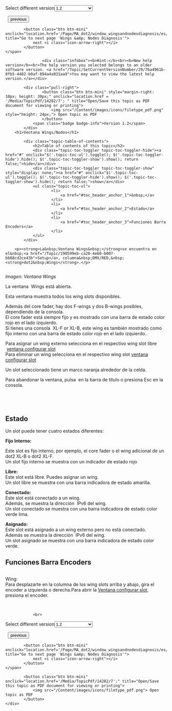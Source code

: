 
<div class="topic-navigation">

<div class="pull-right">
	<span class="pull-left">


<div class="pull-left">
<form action="/Topic/SetCurrentVersionNumber" class="form-inline" id="frmTagSelector" method="post">	<span class="form-mini">
		<div class="input-prepend"><span class="add-on">Select different version</span><select autocomplete="off" id="versionNumberId" name="versionNumberId" onchange="$(this).closest('#frmTagSelector').submit();" style="width: 120px;"><option value="">- latest -</option>
<option value="3">1.1</option>
<option selected="selected" value="7">1.2</option>
<option value="12">1.3</option>
<option value="16">1.5</option>
<option value="29">1.9</option>
</select></div>
		<input data-val="true" data-val-number="The field Int32 must be a number." data-val-required="The Int32 field is required." id="ProductId" name="ProductId" type="hidden" value="7">
		<input id="CurrentGuid" name="CurrentGuid" type="hidden" value="76a4961b-8fb5-4482-b0af-894a4a931aa9">
	</span>
</form></div>&nbsp;	</span>
	<span class="pull-right" style="white-space: nowrap;">
			<button class="btn btn-mini" onclick="location.href='/Page/MA_dot2/window_windowsettings/es/1.2'; " title="Go to previous page 'Window Settings'">
				<i class="icon-arrow-left"></i> previous
			</button>

			<button class="btn btn-mini" onclick="location.href='/Page/MA_dot2/window_wingsandnodesdiagnosis/es/1.2';" title="Go to next page 'Wings &amp; Nodes Diagnosis'">
				next <i class="icon-arrow-right"></i> 
			</button>
	</span>
</div>
<div class="clear-fix" style="margin-bottom: 10px"></div>
</div>

					<div class="infobox"><b>Hint:</b><br><b>New help version</b><br>The help version you selected belongs to an older software version. <a href="/Topic/SetCurrentVersionNumber/29/76a4961b-8fb5-4482-b0af-894a4a931aa9">You may want to view the latest help version.</a></div>

			<div class="pull-right">
					<button class="btn btn-mini" style="margin-right: 10px; height: 30px;" onclick="location.href = '/Media/TopicPdf/14282/7'; " title="Open/Save this topic as PDF document for viewing or printing">
						<img src="/Content/images/icons/filetype_pdf.png" style="height: 24px;"> Open topic as PDF
					</button>
				<span class="badge badge-info">Version 1.2</span>
			</div>
		<h1>Ventana Wings/Nodos</h1>

			<div class="topic-table-of-contents">
				<h2>Table of contents of this topic</h2>
				<div class="topic-toc-toggler topic-toc-toggler-hide"><a href="#" onclick="$('.topic-toc-ul').toggle(); $('.topic-toc-toggler-hide').hide(); $('.topic-toc-toggler-show').show(); return false;">hide</a></div>
				<div class="topic-toc-toggler topic-toc-toggler-show" style="display: none;"><a href="#" onclick="$('.topic-toc-ul').toggle(); $('.topic-toc-toggler-hide').show(); $('.topic-toc-toggler-show').hide(); return false;">show</a></div>
				<ul class="topic-toc-ul">
						<li>
							<a href="#toc_header_anchor_1">&nbsp;</a>
						</li>
						<li>
							<a href="#toc_header_anchor_2">Estado</a>
						</li>
						<li>
							<a href="#toc_header_anchor_3">Funciones Barra Encoders</a>
						</li>
				</ul>
			</div>

		<p><strong>La&nbsp;Ventana Wings&nbsp;</strong>se encuentra en el&nbsp;<a href="/Topic/198599eb-ca20-4e60-b007-bb08cd2ce43b">Setup</a>, columna&nbsp;DMX/RED,&nbsp;<strong>dot2&nbsp;Wings</strong>.</p>

<p><img alt="" src="/Media/Image/Dot2_ViewsandWindows_WingsNodes03_1-1-3.png"></p>

<p><em>Imagen: Ventana Wings</em></p>

<p>La ventana&nbsp; Wings&nbsp;está abierta.</p>

<p>Esta ventana muestra todos los wing slots disponibles.</p>

<p>Además del&nbsp;core fader, hay dos&nbsp;F-wings y dos&nbsp;B-wings posibles, dependiendo de la consola.<br>
El core fader está siempre fijo y es mostrado con una barra de estado color rojo en el lado izquierdo.<br>
Si tienes una consola&nbsp; XL-F or XL-B, este wing es también mostrado como fijo interno con una barra de estado color rojo en el lado izquierdo..</p>

<p>Para asignar un wing externo selecciona en el respectivo wing slot libre &nbsp;<a href="/Topic/10b7a10b-d060-4b5e-86f7-ca31a95ab065">ventana configurar slot</a><br>
Para eliminar un wing&nbsp;selecciona en el respectivo wing slot&nbsp;<a href="/Topic/10b7a10b-d060-4b5e-86f7-ca31a95ab065">ventana configurar slot</a></p>

<p>Un slot seleccionado tiene un marco naranja alrededor de la celda.</p>

<p>Para abandonar la ventana, pulsa&nbsp;<img alt="" src="/Media/Image/Dot2_ViewsandWindows_ControlElements_TitleBar08_1-0.PNG">&nbsp;en la barra de título o presiona&nbsp;<span class="hardkey">Esc</span>&nbsp;en la consola.</p>

<a name="toc_header_anchor_1" id="toc_header_anchor_1" class="topic-toc-item"></a><h2>&nbsp;</h2>

<a name="toc_header_anchor_2" id="toc_header_anchor_2" class="topic-toc-item"></a><h2>Estado</h2>

<p>Un slot puede tener cuatro estados diferentes:</p>

<p><img alt="" src="/Media/Image/Dot2_ViewsandWindows_WingsNodes01_1-0.PNG"><strong>Fijo Interno:</strong></p>

<p>Este slot es fijo interno, por ejemplo, el&nbsp;core fader o el wing adicional de un dot2 XL-B o dot2 XL-F.<br>
Un slot fijo interno se muestra con un indicador de estado rojo</p>

<p><img alt="" src="/Media/Image/Dot2_ViewsandWindows_WingsNodes02_1-0.PNG"><strong>Libre:</strong><br>
Este slot está libre. Puedes asignar un wing.<br>
Un slot libre se muestra con una barra indicadora de estado amarilla.</p>

<p><img alt="" src="/Media/Image/Dot2_ViewsandWindows_WingsNodes04_1-0.png"><strong>Conectado:</strong><br>
Este slot está conectado a un wing.<br>
Además, se muestra la dirección&nbsp; IPv6 del wing.<br>
Un slot conectado se muestra con una barra indicadora de estado color verde lima.</p>

<p><img alt="" src="/Media/Image/Dot2_ViewsandWindows_WingsNodes05_1-0.png"><strong>Asignado:</strong><br>
Este slot está asignado a un wing externo pero no está conectado.<br>
Además se muestra la dirección&nbsp; IPv6 del wing.<br>
Un slot asignado se muestra con una barra indicadora de estado color verde.</p>

<a name="toc_header_anchor_3" id="toc_header_anchor_3" class="topic-toc-item"></a><h2>Funciones Barra Encoders</h2>

<p><img alt="" src="/Media/Image/Dot2_ViewsandWindows_WingsNodes06_1-0.png"></p>

<p>Wing:<br>
Para desplazarte en la columna de los wing slots arriba y abajo, gira el encoder&nbsp;a izquierda o derecha.Para abrir la&nbsp;<a href="/Topic/10b7a10b-d060-4b5e-86f7-ca31a95ab065">Ventana configurar slot</a>, presiona el&nbsp;encoder.</p>

<p>&nbsp;</p>


				<br>
<div class="topic-navigation">

<div class="pull-right">
	<span class="pull-left">


<div class="pull-left">
<form action="/Topic/SetCurrentVersionNumber" class="form-inline" id="frmTagSelector" method="post">	<span class="form-mini">
		<div class="input-prepend"><span class="add-on">Select different version</span><select autocomplete="off" id="versionNumberId" name="versionNumberId" onchange="$(this).closest('#frmTagSelector').submit();" style="width: 120px;"><option value="">- latest -</option>
<option value="3">1.1</option>
<option selected="selected" value="7">1.2</option>
<option value="12">1.3</option>
<option value="16">1.5</option>
<option value="29">1.9</option>
</select></div>
		<input data-val="true" data-val-number="The field Int32 must be a number." data-val-required="The Int32 field is required." id="ProductId" name="ProductId" type="hidden" value="7">
		<input id="CurrentGuid" name="CurrentGuid" type="hidden" value="76a4961b-8fb5-4482-b0af-894a4a931aa9">
	</span>
</form></div>&nbsp;	</span>
	<span class="pull-right" style="white-space: nowrap;">
			<button class="btn btn-mini" onclick="location.href='/Page/MA_dot2/window_windowsettings/es/1.2'; " title="Go to previous page 'Window Settings'">
				<i class="icon-arrow-left"></i> previous
			</button>

			<button class="btn btn-mini" onclick="location.href='/Page/MA_dot2/window_wingsandnodesdiagnosis/es/1.2';" title="Go to next page 'Wings &amp; Nodes Diagnosis'">
				next <i class="icon-arrow-right"></i> 
			</button>
	</span>
</div>
	<div class="clear-fix"></div>
	<div class="pull-right">
	
			<button class="btn btn-mini" onclick="location.href='/Media/TopicPdf/14282/7';" title="Open/Save this topic as PDF document for viewing or printing">
				<img src="/Content/images/icons/filetype_pdf.png"> Open topic as PDF
			</button>
	</div>
<div class="clear-fix" style="margin-bottom: 10px"></div>
</div>

	